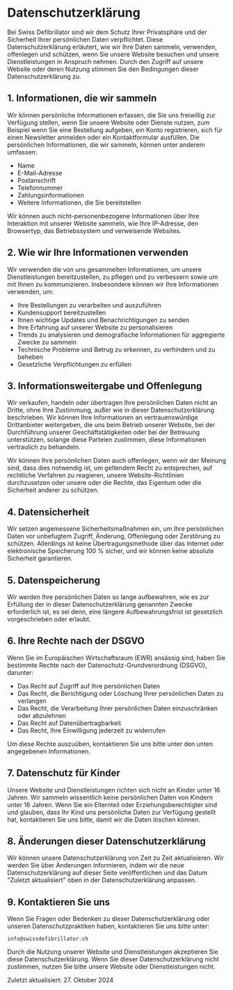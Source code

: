 # Datenschutzerklärung

Bei Swiss Defibrillator sind wir dem Schutz Ihrer Privatsphäre und der Sicherheit Ihrer persönlichen Daten verpflichtet. Diese Datenschutzerklärung erläutert, wie wir Ihre Daten sammeln, verwenden, offenlegen und schützen, wenn Sie unsere Website besuchen und unsere Dienstleistungen in Anspruch nehmen. Durch den Zugriff auf unsere Website oder deren Nutzung stimmen Sie den Bedingungen dieser Datenschutzerklärung zu.

## 1. Informationen, die wir sammeln

Wir können persönliche Informationen erfassen, die Sie uns freiwillig zur Verfügung stellen, wenn Sie unsere Website oder Dienste nutzen, zum Beispiel wenn Sie eine Bestellung aufgeben, ein Konto registrieren, sich für einen Newsletter anmelden oder ein Kontaktformular ausfüllen. Die persönlichen Informationen, die wir sammeln, können unter anderem umfassen:

- Name
- E-Mail-Adresse
- Postanschrift
- Telefonnummer
- Zahlungsinformationen
- Weitere Informationen, die Sie bereitstellen

Wir können auch nicht-personenbezogene Informationen über Ihre Interaktion mit unserer Website sammeln, wie Ihre IP-Adresse, den Browsertyp, das Betriebssystem und verweisende Websites.

## 2. Wie wir Ihre Informationen verwenden

Wir verwenden die von uns gesammelten Informationen, um unsere Dienstleistungen bereitzustellen, zu pflegen und zu verbessern sowie um mit Ihnen zu kommunizieren. Insbesondere können wir Ihre Informationen verwenden, um:

- Ihre Bestellungen zu verarbeiten und auszuführen
- Kundensupport bereitzustellen
- Ihnen wichtige Updates und Benachrichtigungen zu senden
- Ihre Erfahrung auf unserer Website zu personalisieren
- Trends zu analysieren und demografische Informationen für aggregierte Zwecke zu sammeln
- Technische Probleme und Betrug zu erkennen, zu verhindern und zu beheben
- Gesetzliche Verpflichtungen zu erfüllen

## 3. Informationsweitergabe und Offenlegung

Wir verkaufen, handeln oder übertragen Ihre persönlichen Daten nicht an Dritte, ohne Ihre Zustimmung, außer wie in dieser Datenschutzerklärung beschrieben. Wir können Ihre Informationen an vertrauenswürdige Drittanbieter weitergeben, die uns beim Betrieb unserer Website, bei der Durchführung unserer Geschäftstätigkeiten oder bei der Betreuung unterstützen, solange diese Parteien zustimmen, diese Informationen vertraulich zu behandeln.

Wir können Ihre persönlichen Daten auch offenlegen, wenn wir der Meinung sind, dass dies notwendig ist, um geltendem Recht zu entsprechen, auf rechtliche Verfahren zu reagieren, unsere Website-Richtlinien durchzusetzen oder unsere oder die Rechte, das Eigentum oder die Sicherheit anderer zu schützen.

## 4. Datensicherheit

Wir setzen angemessene Sicherheitsmaßnahmen ein, um Ihre persönlichen Daten vor unbefugtem Zugriff, Änderung, Offenlegung oder Zerstörung zu schützen. Allerdings ist keine Übertragungsmethode über das Internet oder elektronische Speicherung 100 % sicher, und wir können keine absolute Sicherheit garantieren.

## 5. Datenspeicherung

Wir werden Ihre persönlichen Daten so lange aufbewahren, wie es zur Erfüllung der in dieser Datenschutzerklärung genannten Zwecke erforderlich ist, es sei denn, eine längere Aufbewahrungsfrist ist gesetzlich vorgeschrieben oder erlaubt.

## 6. Ihre Rechte nach der DSGVO

Wenn Sie im Europäischen Wirtschaftsraum (EWR) ansässig sind, haben Sie bestimmte Rechte nach der Datenschutz-Grundverordnung (DSGVO), darunter:

- Das Recht auf Zugriff auf Ihre persönlichen Daten
- Das Recht, die Berichtigung oder Löschung Ihrer persönlichen Daten zu verlangen
- Das Recht, die Verarbeitung Ihrer persönlichen Daten einzuschränken oder abzulehnen
- Das Recht auf Datenübertragbarkeit
- Das Recht, Ihre Einwilligung jederzeit zu widerrufen

Um diese Rechte auszuüben, kontaktieren Sie uns bitte unter den unten angegebenen Informationen.

## 7. Datenschutz für Kinder

Unsere Website und Dienstleistungen richten sich nicht an Kinder unter 16 Jahren. Wir sammeln wissentlich keine persönlichen Daten von Kindern unter 16 Jahren. Wenn Sie ein Elternteil oder Erziehungsberechtigter sind und glauben, dass Ihr Kind uns persönliche Daten zur Verfügung gestellt hat, kontaktieren Sie uns bitte, damit wir die Daten löschen können.

## 8. Änderungen dieser Datenschutzerklärung

Wir können unsere Datenschutzerklärung von Zeit zu Zeit aktualisieren. Wir werden Sie über Änderungen informieren, indem wir die neue Datenschutzerklärung auf dieser Seite veröffentlichen und das Datum "Zuletzt aktualisiert" oben in der Datenschutzerklärung anpassen.

## 9. Kontaktieren Sie uns

Wenn Sie Fragen oder Bedenken zu dieser Datenschutzerklärung oder unseren Datenschutzpraktiken haben, kontaktieren Sie uns bitte unter:

`info@swissdefibrillator.ch`

Durch die Nutzung unserer Website und Dienstleistungen akzeptieren Sie diese Datenschutzerklärung. Wenn Sie dieser Datenschutzerklärung nicht zustimmen, nutzen Sie bitte unsere Website oder Dienstleistungen nicht.

Zuletzt aktualisiert: 27. Oktober 2024
